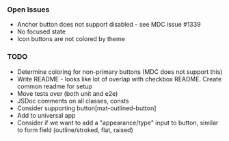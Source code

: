 ### Open Issues

- Anchor button does not support disabled - see MDC issue #1339
- No focused state
- Icon buttons are not colored by theme

### TODO
- Determine coloring for non-primary buttons (MDC does not support this)
- Write README - looks like lot of overlap with checkbox README. Create common readme for setup
- Move tests over (both unit and e2e)
- JSDoc comments on all classes, consts
- Consider supporting button[mat-outlined-button]
- Add to universal app
- Consider if we want to add a "appearance/type" input to button, similar to form field (outline/stroked, flat, raised)
